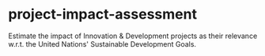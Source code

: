 # project-impact-assessment
Estimate the impact of Innovation &amp; Development projects as their relevance w.r.t. the United Nations' Sustainable Development Goals.

